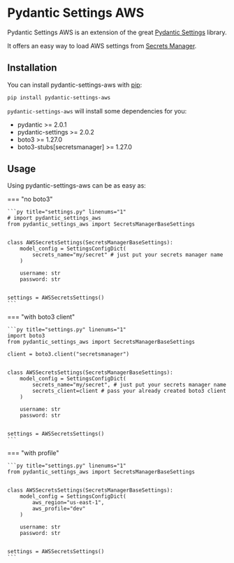 # Pydantic Settings AWS

Pydantic Settings AWS is an extension of the great [Pydantic Settings](https://docs.pydantic.dev/latest/concepts/pydantic_settings/) library.

It offers an easy way to load AWS settings from [Secrets Manager](https://aws.amazon.com/secrets-manager/).

## Installation

You can install pydantic-settings-aws with [pip](https://pypi.org/project/pip/):

```bash
pip install pydantic-settings-aws
```

`pydantic-settings-aws` will install some dependencies for you:

- pydantic >= 2.0.1
- pydantic-settings >= 2.0.2
- boto3 >= 1.27.0
- boto3-stubs[secretsmanager] >= 1.27.0

## Usage

Using pydantic-settings-aws can be as easy as:

=== "no boto3"

    ```py title="settings.py" linenums="1"
    # import pydantic_settings_aws
    from pydantic_settings_aws import SecretsManagerBaseSettings


    class AWSSecretsSettings(SecretsManagerBaseSettings):
        model_config = SettingsConfigDict(
            secrets_name="my/secret" # just put your secrets manager name
        )

        username: str
        password: str


    settings = AWSSecretsSettings()
    ```

=== "with boto3 client"

    ```py title="settings.py" linenums="1"
    import boto3
    from pydantic_settings_aws import SecretsManagerBaseSettings

    client = boto3.client("secretsmanager")


    class AWSSecretsSettings(SecretsManagerBaseSettings):
        model_config = SettingsConfigDict(
            secrets_name="my/secret", # just put your secrets manager name
            secrets_client=client # pass your already created boto3 client
        )

        username: str
        password: str


    settings = AWSSecretsSettings()
    ```


=== "with profile"

    ```py title="settings.py" linenums="1"
    from pydantic_settings_aws import SecretsManagerBaseSettings


    class AWSSecretsSettings(SecretsManagerBaseSettings):
        model_config = SettingsConfigDict(
            aws_region="us-east-1",
            aws_profile="dev"
        )

        username: str
        password: str


    settings = AWSSecretsSettings()
    ```
